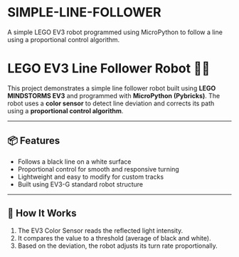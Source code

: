 # SIMPLE-LINE-FOLLOWER
A simple LEGO EV3 robot programmed using MicroPython to follow a line using a proportional control algorithm.

# LEGO EV3 Line Follower Robot 🚗🤖

This project demonstrates a simple line follower robot built using **LEGO MINDSTORMS EV3** and programmed with **MicroPython (Pybricks)**. The robot uses a **color sensor** to detect line deviation and corrects its path using a **proportional control algorithm**.

---

## 📦 Features

- Follows a black line on a white surface
- Proportional control for smooth and responsive turning
- Lightweight and easy to modify for custom tracks
- Built using EV3-G standard robot structure

---

## 🧠 How It Works

1. The EV3 Color Sensor reads the reflected light intensity.
2. It compares the value to a threshold (average of black and white).
3. Based on the deviation, the robot adjusts its turn rate proportionally.

